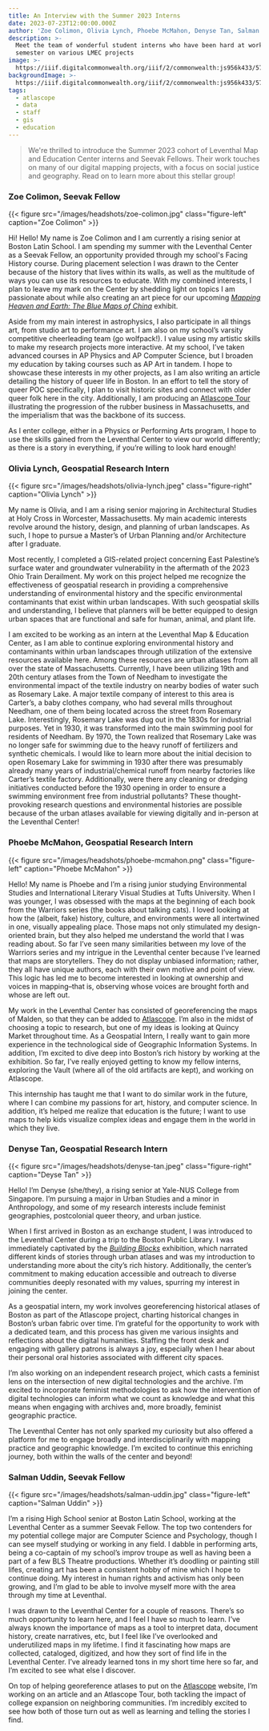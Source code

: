```yaml
---
title: An Interview with the Summer 2023 Interns
date: 2023-07-23T12:00:00.000Z
author: 'Zoe Colimon, Olivia Lynch, Phoebe McMahon, Denyse Tan, Salman Uddin'
description: >-
  Meet the team of wonderful student interns who have been hard at work this
  semester on various LMEC projects
image: >-
  https://iiif.digitalcommonwealth.org/iiif/2/commonwealth:js956k433/574,619,8069,5665/pct:20/0/default.jpg
backgroundImage: >-
  https://iiif.digitalcommonwealth.org/iiif/2/commonwealth:js956k433/574,619,8069,5665/pct:20/0/default.jpg
tags:
  - atlascope
  - data
  - staff
  - gis
  - education
---
```


> We're thrilled to introduce the Summer 2023 cohort of Leventhal Map and Education Center interns and Seevak Fellows. Their work touches on many of our digital mapping projects, with a focus on social justice and geography. Read on to learn more about this stellar group!

### Zoe Colimon, Seevak Fellow

{{< figure src="/images/headshots/zoe-colimon.jpg" class="figure-left" caption="Zoe Colimon" >}}

Hi! Hello! My name is Zoe Colimon and I am currently a rising senior at Boston Latin School. I am spending my summer with the Leventhal Center as a Seevak Fellow, an opportunity provided through my school's Facing History course. During placement selection I was drawn to the Center because of the history that lives within its walls, as well as the multitude of ways you can use its resources to educate. With my combined interests, I plan to leave my mark on the Center by shedding light on topics I am passionate about while also creating an art piece for our upcoming *[Mapping Heaven and Earth: The Blue Maps of China](https://www.leventhalmap.org/exhibitions/)* exhibit.

Aside from my main interest in astrophysics, I also participate in all things art, from studio art to performance art. I am also on my school’s varsity competitive cheerleading team (go wolfpack!). I value using my artistic skills to make my research projects more interactive. At my school, I’ve taken advanced courses in AP Physics and AP Computer Science, but I broaden my education by taking courses such as AP Art in tandem. I hope to showcase these interests in my other projects, as I am also writing an article detailing the history of queer life in Boston. In an effort to tell the story of queer POC specifically, I plan to visit historic sites and connect with older queer folk here in the city. Additionally, I am producing an [Atlascope Tour](https://www.atlascope.org/#/view:tour$tour:346059865907527756) illustrating the progression of the rubber business in Massachusetts, and the imperialism that was the backbone of its success.

As I enter college, either in a Physics or Performing Arts program, I hope to use the skills gained from the Leventhal Center to view our world differently; as there is a story in everything, if you’re willing to look hard enough!

### Olivia Lynch, Geospatial Research Intern

{{< figure src="/images/headshots/olivia-lynch.jpeg" class="figure-right" caption="Olivia Lynch" >}}

My name is Olivia, and I am a rising senior majoring in Architectural Studies at Holy Cross in Worcester, Massachusetts. My main academic interests revolve around the history, design, and planning of urban landscapes. As such, I hope to pursue a Master’s of Urban Planning and/or Architecture after I graduate.

Most recently, I completed a GIS-related project concerning East Palestine’s surface water and groundwater vulnerability in the aftermath of the 2023 Ohio Train Derailment. My work on this project helped me recognize the effectiveness of geospatial research in providing a comprehensive understanding of environmental history and the specific environmental contaminants that exist within urban landscapes. With such geospatial skills and understanding, I believe that planners will be better equipped to design urban spaces that are functional and safe for human, animal, and plant life.

I am excited to be working as an intern at the Leventhal Map & Education Center, as I am able to continue exploring environmental history and contaminants within urban landscapes through utilization of the extensive resources available here. Among these resources are urban atlases from all over the state of Massachusetts. Currently, I have been utilizing 19th and 20th century atlases from the Town of Needham to investigate the environmental impact of the textile industry on nearby bodies of water such as Rosemary Lake. A major textile company of interest to this area is Carter’s, a baby clothes company, who had several mills throughout Needham, one of them being located across the street from Rosemary Lake. Interestingly, Rosemary Lake was dug out in the 1830s for industrial purposes. Yet in 1930, it was transformed into the main swimming pool for residents of Needham. By 1970, the Town realized that Rosemary Lake was no longer safe for swimming due to the heavy runoff of fertilizers and synthetic chemicals. I would like to learn more about the initial decision to open Rosemary Lake for swimming in 1930 after there was presumably already many years of industrial/chemical runoff from nearby factories like Carter’s textile factory. Additionally, were there any cleaning or dredging initiatives conducted before the 1930 opening in order to ensure a swimming environment free from industrial pollutants? These thought-provoking research questions and environmental histories are possible because of the urban atlases available for viewing digitally and in-person at the Leventhal Center!

### Phoebe McMahon, Geospatial Research Intern

{{< figure src="/images/headshots/phoebe-mcmahon.png" class="figure-left" caption="Phoebe McMahon" >}}

Hello! My name is Phoebe and I’m a rising junior studying Environmental Studies and International Literary Visual Studies at Tufts University. When I was younger, I was obsessed with the maps at the beginning of each book from the Warriors series (the books about talking cats). I loved looking at how the (albeit, fake) history, culture, and environments were all intertwined in one, visually appealing place. Those maps not only stimulated my design-oriented brain, but they also helped me understand the world that I was reading about. So far I’ve seen many similarities between my love of the Warriors series and my intrigue in the Leventhal center because I’ve learned that maps are storytellers. They do not display unbiased information; rather, they all have unique authors, each with their own motive and point of view. This logic has led me to become interested in looking at ownership and voices in mapping–that is, observing whose voices are brought forth and whose are left out.

My work in the Leventhal Center has consisted of georeferencing the maps of Malden, so that they can be added to [Atlascope](https://www.atlascope.org/). I’m also in the midst of choosing a topic to research, but one of my ideas is looking at Quincy Market throughout time. As a Geospatial Intern, I really want to gain more experience in the technological side of Geographic Information Systems. In addition, I’m excited to dive deep into Boston’s rich history by working at the exhibition. So far, I’ve really enjoyed getting to know my fellow interns, exploring the Vault (where all of the old artifacts are kept), and working on Atlascope.

This internship has taught me that I want to do similar work in the future, where I can combine my passions for art, history, and computer science. In addition, it’s helped me realize that education is the future; I want to use maps to help kids visualize complex ideas and engage them in the world in which they live.

### Denyse Tan, Geospatial Research Intern

{{< figure src="/images/headshots/denyse-tan.jpeg" class="figure-right" caption="Deyse Tan" >}}

Hello! I’m Denyse (she/they), a rising senior at Yale-NUS College from Singapore. I’m pursuing a major in Urban Studies and a minor in Anthropology, and some of my research interests include feminist geographies, postcolonial queer theory, and urban justice.

When I first arrived in Boston as an exchange student, I was introduced to the Leventhal Center during a trip to the Boston Public Library. I was immediately captivated by the *[Building Blocks](https://www.leventhalmap.org/digital-exhibitions/building-blocks/)* exhibition, which narrated different kinds of stories through urban atlases and was my introduction to understanding more about the city’s rich history. Additionally, the center’s commitment to making education accessible and outreach to diverse communities deeply resonated with my values, spurring my interest in joining the center.

As a geospatial intern, my work involves georeferencing historical atlases of Boston as part of the Atlascope project, charting historical changes in Boston’s urban fabric over time. I’m grateful for the opportunity to work with a dedicated team, and this process has given me various insights and reflections about the digital humanities. Staffing the front desk and engaging with gallery patrons is always a joy, especially when I hear about their personal oral histories associated with different city spaces.

I’m also working on an independent research project, which casts a feminist lens on the intersection of new digital technologies and the archive. I’m excited to incorporate feminist methodologies to ask how the intervention of digital technologies can inform what we count as knowledge and what this means when engaging with archives and, more broadly, feminist geographic practice.

The Leventhal Center has not only sparked my curiosity but also offered a platform for me to engage broadly and interdisciplinarily with mapping practice and geographic knowledge. I’m excited to continue this enriching journey, both within the walls of the center and beyond!

### Salman Uddin, Seevak Fellow

{{< figure src="/images/headshots/salman-uddin.jpg" class="figure-left" caption="Salman Uddin" >}}

I’m a rising High School senior at Boston Latin School, working at the Leventhal Center as a summer Seevak Fellow. The top two contenders for my potential college major are Computer Science and Psychology, though I can see myself studying or working in any field. I dabble in performing arts, being a co-captain of my school’s improv troupe as well as having been a part of a few BLS Theatre productions. Whether it’s doodling or painting still lifes, creating art has been a consistent hobby of mine which I hope to continue doing. My interest in human rights and activism has only been growing, and I’m glad to be able to involve myself more with the area through my time at Leventhal.

I was drawn to the Leventhal Center for a couple of reasons. There’s so much opportunity to learn here, and I feel I have so much to learn. I’ve always known the importance of maps as a tool to interpret data, document history, create narratives, etc, but I feel like I’ve overlooked and underutilized maps in my lifetime. I find it fascinating how maps are collected, cataloged, digitized, and how they sort of find life in the Leventhal Center. I’ve already learned tons in my short time here so far, and I’m excited to see what else I discover.

On top of helping georeference atlases to put on the [Atlascope](https://atlascope.org) website, I’m working on an article and an Atlascope Tour, both tackling the impact of college expansion on neighboring communities. I’m incredibly excited to see how both of those turn out as well as learning and telling the stories I find.
